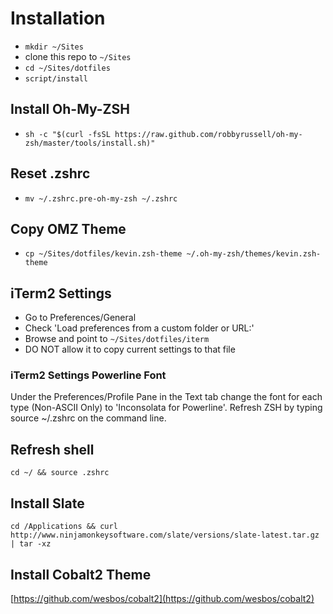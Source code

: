 # Installation
* `mkdir ~/Sites`
* clone this repo to `~/Sites`
* `cd ~/Sites/dotfiles`
* `script/install`


## Install Oh-My-ZSH
* `sh -c "$(curl -fsSL https://raw.github.com/robbyrussell/oh-my-zsh/master/tools/install.sh)"`

## Reset .zshrc
* `mv ~/.zshrc.pre-oh-my-zsh ~/.zshrc`

## Copy OMZ Theme
* `cp ~/Sites/dotfiles/kevin.zsh-theme ~/.oh-my-zsh/themes/kevin.zsh-theme`

## iTerm2 Settings
* Go to Preferences/General
* Check 'Load preferences from a custom folder or URL:'
* Browse and point to `~/Sites/dotfiles/iterm`
* DO NOT allow it to copy current settings to that file

### iTerm2 Settings Powerline Font
Under the Preferences/Profile Pane in the Text tab change the font for each type (Non-ASCII Only) to 'Inconsolata for Powerline'.
Refresh ZSH by typing source ~/.zshrc on the command line.

## Refresh shell
`cd ~/ && source .zshrc`

## Install Slate
`cd /Applications && curl http://www.ninjamonkeysoftware.com/slate/versions/slate-latest.tar.gz | tar -xz`

## Install Cobalt2 Theme
[https://github.com/wesbos/cobalt2](https://github.com/wesbos/cobalt2)
